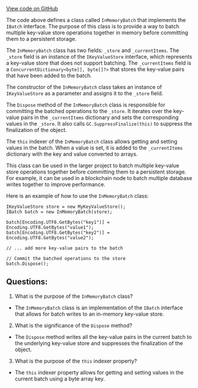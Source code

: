 [View code on GitHub](https://github.com/NethermindEth/nethermind/src/Nethermind/Nethermind.Core.Test/InMemoryBatch.cs)

The code above defines a class called `InMemoryBatch` that implements the `IBatch` interface. The purpose of this class is to provide a way to batch multiple key-value store operations together in memory before committing them to a persistent storage. 

The `InMemoryBatch` class has two fields: `_store` and `_currentItems`. The `_store` field is an instance of the `IKeyValueStore` interface, which represents a key-value store that does not support batching. The `_currentItems` field is a `ConcurrentDictionary<byte[], byte[]?>` that stores the key-value pairs that have been added to the batch.

The constructor of the `InMemoryBatch` class takes an instance of `IKeyValueStore` as a parameter and assigns it to the `_store` field. 

The `Dispose` method of the `InMemoryBatch` class is responsible for committing the batched operations to the `_store`. It iterates over the key-value pairs in the `_currentItems` dictionary and sets the corresponding values in the `_store`. It also calls `GC.SuppressFinalize(this)` to suppress the finalization of the object.

The `this` indexer of the `InMemoryBatch` class allows getting and setting values in the batch. When a value is set, it is added to the `_currentItems` dictionary with the key and value converted to arrays.

This class can be used in the larger project to batch multiple key-value store operations together before committing them to a persistent storage. For example, it can be used in a blockchain node to batch multiple database writes together to improve performance. 

Here is an example of how to use the `InMemoryBatch` class:

```
IKeyValueStore store = new MyKeyValueStore();
IBatch batch = new InMemoryBatch(store);

batch[Encoding.UTF8.GetBytes("key1")] = Encoding.UTF8.GetBytes("value1");
batch[Encoding.UTF8.GetBytes("key2")] = Encoding.UTF8.GetBytes("value2");

// ... add more key-value pairs to the batch

// Commit the batched operations to the store
batch.Dispose();
```
## Questions: 
 1. What is the purpose of the `InMemoryBatch` class?
- The `InMemoryBatch` class is an implementation of the `IBatch` interface that allows for batch writes to an in-memory key-value store.

2. What is the significance of the `Dispose` method?
- The `Dispose` method writes all the key-value pairs in the current batch to the underlying key-value store and suppresses the finalization of the object.

3. What is the purpose of the `this` indexer property?
- The `this` indexer property allows for getting and setting values in the current batch using a byte array key.